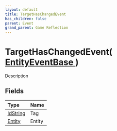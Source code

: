 ```yaml
---
layout: default
title: TargetHasChangedEvent
has_children: false
parent: Event
grand_parent: Game Reflection
---
```

# TargetHasChangedEvent( [ EntityEventBase ](/docs/game-reflection/events/entity_event_base) )
Description 

## Fields

| Type | Name |
|:-------------|:--------------|
| [IdString](/docs/game-reflection/components/id_string) | Tag |
| [Entity](/docs/game-reflection/classes/entity) | Entity |

